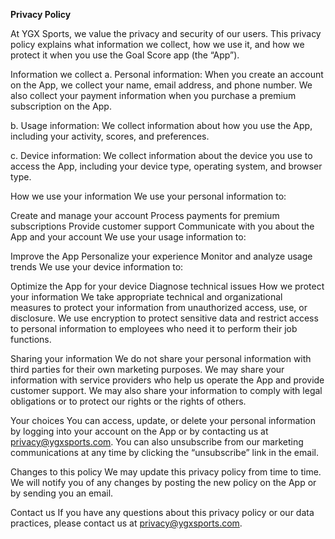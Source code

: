 **Privacy Policy**

At YGX Sports, we value the privacy and security of our users. This privacy policy explains what information we collect, how we use it, and how we protect it when you use the Goal Score app (the “App”).

Information we collect
a. Personal information:
When you create an account on the App, we collect your name, email address, and phone number. We also collect your payment information when you purchase a premium subscription on the App.

b. Usage information:
We collect information about how you use the App, including your activity, scores, and preferences.

c. Device information:
We collect information about the device you use to access the App, including your device type, operating system, and browser type.

How we use your information
We use your personal information to:

Create and manage your account
Process payments for premium subscriptions
Provide customer support
Communicate with you about the App and your account
We use your usage information to:

Improve the App
Personalize your experience
Monitor and analyze usage trends
We use your device information to:

Optimize the App for your device
Diagnose technical issues
How we protect your information
We take appropriate technical and organizational measures to protect your information from unauthorized access, use, or disclosure. We use encryption to protect sensitive data and restrict access to personal information to employees who need it to perform their job functions.

Sharing your information
We do not share your personal information with third parties for their own marketing purposes. We may share your information with service providers who help us operate the App and provide customer support. We may also share your information to comply with legal obligations or to protect our rights or the rights of others.

Your choices
You can access, update, or delete your personal information by logging into your account on the App or by contacting us at privacy@ygxsports.com. You can also unsubscribe from our marketing communications at any time by clicking the “unsubscribe” link in the email.

Changes to this policy
We may update this privacy policy from time to time. We will notify you of any changes by posting the new policy on the App or by sending you an email.

Contact us
If you have any questions about this privacy policy or our data practices, please contact us at privacy@ygxsports.com.